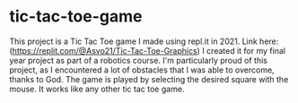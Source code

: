 # tic-tac-toe-game
This project is a Tic Tac Toe game I made using repl.it in 2021.
Link here: (https://replit.com/@Asvo21/Tic-Tac-Toe-Graphics)
I created it for my final year project as part of a robotics course. I'm particularly proud of this project, as I encountered a lot of obstacles that I was able to overcome, thanks to God.
The game is played by selecting the desired square with the mouse. It works like any other tic tac toe game.
